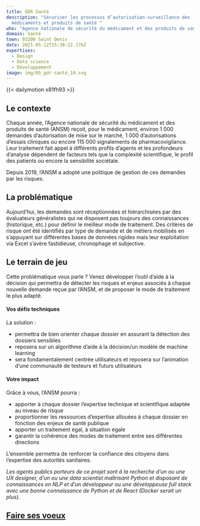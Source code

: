 ```yaml
---
title: GDR Santé
description: "Sécuriser les processus d’autorisation-surveillance des
  médicaments et produits de santé "
who: "Agence nationale de sécurité du médicament et des produits de santé (ANSM) "
domain: Santé
town: 93200 Saint Denis
date: 2021-05-12T15:38:22.176Z
expertises:
  - Design
  - Data science
  - Développement
image: img/05_gdr-santé_10.svg
---
```

{{< dailymotion x81fh93 >}}

## Le contexte

Chaque année, l’Agence nationale de sécurité du médicament et des produits de santé (ANSM) reçoit, pour le médicament, environ 1 000 demandes d’autorisation de mise sur le marché, 1 000 d’autorisations d’essais cliniques ou encore 115 000 signalements de pharmacovigilance. Leur traitement fait appel à différents profils d’agents et les profondeurs d’analyse dépendent de facteurs tels que la complexité scientifique, le profil des patients ou encore la sensibilité sociétale. 

Depuis 2019, l’ANSM a adopté une politique de gestion de ces demandes par les risques. 

## La problématique

Aujourd’hui, les demandes sont réceptionnées et hiérarchisées par des évaluateurs généralistes qui ne disposent pas toujours des connaissances (historique, etc.) pour définir le meilleur mode de traitement. Des critères de risque ont été identifiés par type de demande et de métiers mobilisés en s’appuyant sur différentes bases de données rigides mais leur exploitation via Excel s’avère fastidieuse, chronophage et subjective. 

## Le terrain de jeu

Cette problématique vous parle ? Venez développer l’outil d’aide à la décision qui permettra de détecter les risques et enjeux associés à chaque nouvelle demande reçue par l’ANSM, et de proposer le mode de traitement le plus adapté. 

#### Vos défis techniques

La solution : 

* permettra de bien orienter chaque dossier en assurant la détection des dossiers sensibles
* reposera sur un algorithme d’aide à la décision/un modèle de machine learning
* sera fondamentalement centrée utilisateurs et reposera sur l’animation d’une communauté de testeurs et futurs utilisateurs

#### Votre impact 

Grâce à vous, l’ANSM pourra : 

* apporter à chaque dossier l’expertise technique et scientifique adaptée au niveau de risque
* proportionner les ressources d’expertise allouées à chaque dossier en fonction des enjeux de santé publique
* apporter un traitement égal, à situation égale
* garantir la cohérence des modes de traitement entre ses différentes directions

L’ensemble permettra de renforcer la confiance des citoyens dans l’expertise des autorités sanitaires. 

*Les agents publics porteurs de ce projet sont à la recherche d’un ou une UX designer, d’un ou une data scientist maîtrisant Python et disposant de connaissances en NLP et d’un développeur ou une développeuse full stack avec une bonne connaissance de Python et de React (Docker serait un plus).*  

## [Faire ses voeux](https://www.demarches-simplifiees.fr/commencer/aac-eig5-voeux)